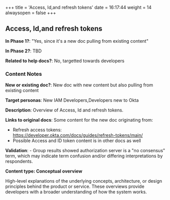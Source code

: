 +++
title = 'Access, Id,and refresh tokens'
date = 16:17:44
weight = 14
alwaysopen = false
+++

## Access, Id,and refresh tokens

**In Phase 1?**: "Yes, since it's a new doc pulling from existing content"

**In Phase 2?**: TBD

**Related to help docs?**: No, targetted towards developers



### Content Notes

**New or existing doc?**: New doc with new content but also pulling from existing content

**Target personas**: New IAM Developers,Developers new to Okta

**Description**: Overview of Access, Id and refresh tokens.

**Links to original docs**: Some content for the new doc originating from:
- Refresh access tokens: https://developer.okta.com/docs/guides/refresh-tokens/main/
- Possible Access and ID token content is in other docs as well

**Validation**: - Group results showed authorization server is a "no consensus" term, which may indicate term confusion and/or differing interpretations by respondents.

**Content type: Conceptual overview**

High-level explanations of the underlying concepts, architecture, or design principles behind the product or service. These overviews provide developers with a broader understanding of how the system works.


